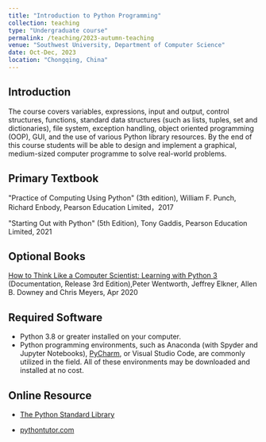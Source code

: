 ```yaml
---
title: "Introduction to Python Programming"
collection: teaching
type: "Undergraduate course"
permalink: /teaching/2023-autumn-teaching
venue: "Southwest University, Department of Computer Science"
date: Oct-Dec, 2023
location: "Chongqing, China"
---
```




Introduction
-----
The course covers variables, expressions, input and output, control structures, functions, standard data structures (such as lists, tuples, set and dictionaries), file system, exception handling, object oriented programming (OOP), GUI, and the use of various Python library resources. By the end of this course students will be able to design and implement a graphical, medium-sized computer programme to solve real-world problems.



Primary Textbook
-----

"Practice of Computing Using Python" (3th edition), William F. Punch, Richard Enbody, Pearson Education Limited，2017

"Starting Out with Python" (5th Edition), Tony Gaddis, Pearson Education Limited, 2021

Optional Books
-----

[How to Think Like a Computer Scientist: Learning with Python 3](http://openbookproject.net/thinkcs/python/english3e/) (Documentation, Release 3rd Edition),Peter Wentworth, Jeffrey Elkner, Allen B. Downey and Chris Meyers,  Apr 2020 



Required Software
-----

- Python 3.8 or greater installed on your computer.
- Python programming environments, such as Anaconda (with Spyder and Jupyter Notebooks), [PyCharm](https://www.jetbrains.com/pycharm-edu/), or Visual Studio Code, are commonly utilized in the field. All of these environments may be downloaded and installed at no cost.


Online Resource
-----

- [The Python Standard Library](https://docs.python.org/3.12/library/)

- [pythontutor.com](https://pythontutor.com/)


